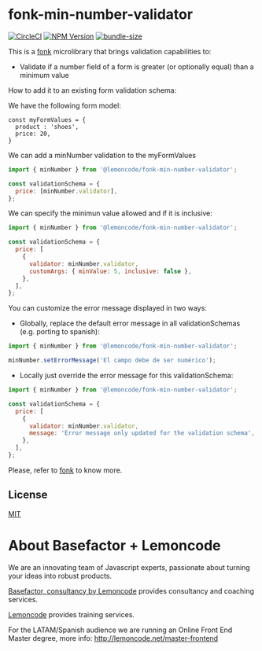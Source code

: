 # fonk-min-number-validator

[![CircleCI](https://badgen.net/github/status/Lemoncode/fonk-min-number-validator/master/ci?icon=circleci&label=circleci)](https://circleci.com/gh/Lemoncode/fonk-min-number-validator/tree/master)
[![NPM Version](https://badgen.net/npm/v/@lemoncode/fonk-min-number-validator?icon=npm&label=npm)](https://www.npmjs.com/package/@lemoncode/fonk-min-number-validator)
[![bundle-size](https://badgen.net/bundlephobia/min/@lemoncode/fonk-min-number-validator)](https://bundlephobia.com/result?p=@lemoncode/fonk-min-number-validator)

This is a [fonk](https://github.com/Lemoncode/fonk) microlibrary that brings validation capabilities to:

- Validate if a number field of a form is greater (or optionally equal) than a minimum value

How to add it to an existing form validation schema:

We have the following form model:

```
const myFormValues = {
  product : 'shoes',
  price: 20,
}
```

We can add a minNumber validation to the myFormValues

```javascript
import { minNumber } from '@lemoncode/fonk-min-number-validator';

const validationSchema = {
  price: [minNumber.validator],
};
```

We can specify the minimun value allowed and if it is inclusive:

```javascript
import { minNumber } from '@lemoncode/fonk-min-number-validator';

const validationSchema = {
  price: [
    {
      validator: minNumber.validator,
      customArgs: { minValue: 5, inclusive: false },
    },
  ],
};
```

You can customize the error message displayed in two ways:

- Globally, replace the default error message in all validationSchemas (e.g. porting to spanish):

```javascript
import { minNumber } from '@lemoncode/fonk-min-number-validator';

minNumber.setErrorMessage('El campo debe de ser numérico');
```

- Locally just override the error message for this validationSchema:

```javascript
import { minNumber } from '@lemoncode/fonk-min-number-validator';

const validationSchema = {
  price: [
    {
      validator: minNumber.validator,
      message: 'Error message only updated for the validation schema',
    },
  ],
};
```

Please, refer to [fonk](https://github.com/Lemoncode/fonk) to know more.

## License

[MIT](./LICENSE)

# About Basefactor + Lemoncode

We are an innovating team of Javascript experts, passionate about turning your ideas into robust products.

[Basefactor, consultancy by Lemoncode](http://www.basefactor.com) provides consultancy and coaching services.

[Lemoncode](http://lemoncode.net/services/en/#en-home) provides training services.

For the LATAM/Spanish audience we are running an Online Front End Master degree, more info: http://lemoncode.net/master-frontend
